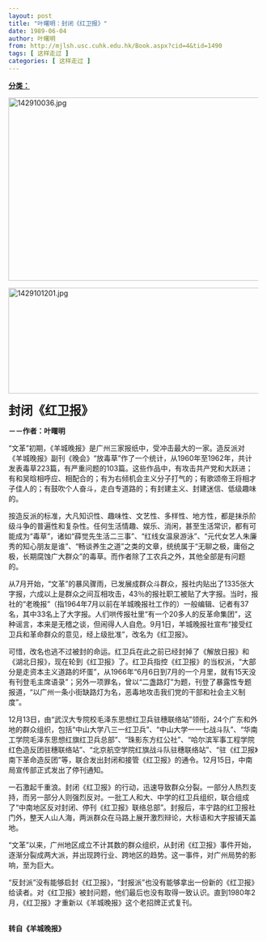 ```yaml
---
layout: post
title: "叶曙明：封闭《红卫报》"
date: 1989-06-04
author: 叶曙明
from: http://mjlsh.usc.cuhk.edu.hk/Book.aspx?cid=4&tid=1490
tags: [ 这样走过 ]
categories: [ 这样走过 ]
---
```


<div style="margin: 15px 10px 10px 0px;">
 <div>
  <span id="ctl00_ContentPlaceHolder1_chapter1_SubjectLabel" style="font-weight:bold;text-decoration:underline;">
   分类：
  </span>
 </div>
 <p>
  <img align="top" alt="142910036.jpg" border="0" height="362" src="http://mjlsh.usc.cuhk.edu.hk/medias/contents/1490/142910036.jpg" width="550"/>
 </p>
 <p>
  <img align="top" alt="1429101201.jpg" border="0" height="209" src="http://mjlsh.usc.cuhk.edu.hk/medias/contents/1490/1429101201.jpg" width="550"/>
 </p>
 <p>
  <strong>
   <font size="5">
    封闭《红卫报》
   </font>
  </strong>
 </p>
 <p>
  <strong>
   －－作者：叶曙明
  </strong>
 </p>
 <p>
  “文革”初期，《羊城晚报》是广州三家报纸中，受冲击最大的一家。造反派对《羊城晚报》副刊《晚会》“放毒草”作了一个统计，从1960年至1962年，共计发表毒草223篇，有严重问题的103篇。这些作品中，有攻击共产党和大跃进；有和吴晗相呼应、相配合的；有为右倾机会主义分子打气的；有歌颂帝王将相才子佳人的；有鼓吹个人奋斗，走白专道路的；有封建主义、封建迷信、低级趣味的。
 </p>
 <p>
  按造反派的标准，大凡知识性、趣味性、文艺性、多样性、地方性，都是抹杀阶级斗争的普遍性和复杂性。任何生活情趣、娱乐、消闲，甚至生活常识，都有可能成为“毒草”，诸如“薛觉先生活二三事”、“红线女温泉游泳”、“元代女艺人朱廉秀的知心朋友是谁”、“畅谈养生之道”之类的文章，统统属于“无聊之极，庸俗之极，长期腐蚀广大群众”的毒草。而作者除了工农兵之外，其他全部是有问题的。
 </p>
 <p>
  从7月开始，“文革”的暴风骤雨，已发展成群众斗群众，报社内贴出了1335张大字报，六成以上是群众之间互相攻击，43％的报社职工被贴了大字报。当时，报社的“老晚报”（指1964年7月以前在羊城晚报社工作的）一般编辑、记者有37名，其中33名上了大字报。人们哄传报社里“有一个20多人的反革命集团”，这种谣言，本来是无稽之谈，但闹得人人自危。9月1日，羊城晚报社宣布“接受红卫兵和革命群众的意见，经上级批准”，改名为《红卫报》。
 </p>
 <p>
  可惜，改名也逃不过被封的命运。红卫兵在此之前已经封掉了《解放日报》和《湖北日报》，现在轮到《红卫报》了。红卫兵指控《红卫报》的当权派，“大部分是走资本主义道路的坏蛋”，从1966年“6月6日到7月的一个月里，就有15天没有刊登毛主席语录”；另外一项罪名，曾以“二盏路灯”为题，刊登了暴露性专题报道，“以广州一条小街缺路灯为名，恶毒地攻击我们党的干部和社会主义制度”。
 </p>
 <p>
  12月13日，由“武汉大专院校毛泽东思想红卫兵驻穗联络站”领衔，24个广东和外地的群众组织，包括“中山大学八三一红卫兵”、“中山大学一一七战斗队”、“华南工学院毛泽东思想红旗红卫兵总部”、“珠影东方红公社”、“哈尔滨军事工程学院红色造反团驻穗联络站”、“北京航空学院红旗战斗队驻穗联络站”、“驻《红卫报》南下革命造反团”等，联合发出封闭和接管《红卫报》的通令。12月15日，中南局宣传部正式发出了停刊通知。
 </p>
 <p>
  一石激起千重浪。封闭《红卫报》的行动，迅速导致群众分裂。一部分人热烈支持，而另一部分人则强烈反对。一批工人和大、中学的红卫兵组织，联合组成了“中南地区反对封闭、停刊《红卫报》联络总部”。封报后，丰宁路的红卫报社门外，整天人山人海，两派群众在马路上展开激烈辩论，大标语和大字报铺天盖地。
 </p>
 <p>
  “文革”以来，广州地区成立不计其数的群众组织，从封闭《红卫报》事件开始，逐渐分裂成两大派，并出现跨行业、跨地区的趋势。这一事件，对广州局势的影响，至为巨大。
 </p>
 <p>
  “反封派”没有能够启封《红卫报》，“封报派”也没有能够拿出一份新的《红卫报》给读者。对《红卫报》被封问题，他们最后也没有取得一致认识。直到1980年2月，《红卫报》才重新以《羊城晚报》这个老招牌正式复刊。
 </p>
 <p>
  <br/>
  <strong>
   转自《羊城晚报》
  </strong>
 </p>
</div>

